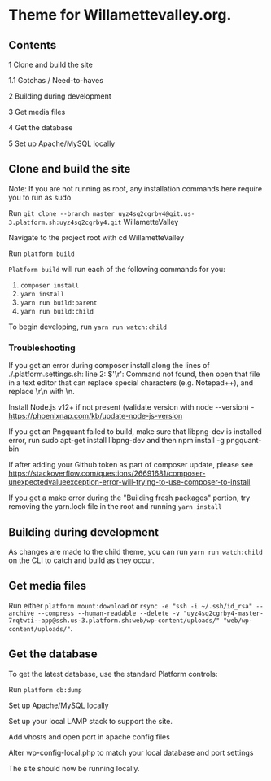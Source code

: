 # Theme for Willamettevalley.org.

## Contents

1	Clone and build the site

1.1	Gotchas / Need-to-haves

2	Building during development

3	Get media files

4	Get the database

5	Set up Apache/MySQL locally


## Clone and build the site

Note: If you are not running as root, any installation commands here require you to run as sudo


Run `git clone --branch master uyz4sq2cgrby4@git.us-3.platform.sh:uyz4sq2cgrby4.git` WillametteValley

Navigate to the project root with cd WillametteValley

Run `platform build`

`Platform build` will run each of the following commands for you:


1. `composer install`
2. `yarn install`
3. `yarn run build:parent`
4. `yarn run build:child`

To begin developing, run `yarn run watch:child`

### Troubleshooting

If you get an error during composer install along the lines of ./.platform.settings.sh: line 2: $'\r': Command not found, then open that file in a text editor that can replace special characters (e.g. Notepad++), and replace \r\n with \n.

Install Node.js v12+ if not present (validate version with node --version) - https://phoenixnap.com/kb/update-node-js-version

If you get an Pngquant failed to build, make sure that libpng-dev is installed error, run sudo apt-get install libpng-dev and then npm install -g pngquant-bin

If after adding your Github token as part of composer update, please see https://stackoverflow.com/questions/26691681/composer-unexpectedvalueexception-error-will-trying-to-use-composer-to-install

If you get a make error during the "Building fresh packages" portion, try removing the yarn.lock file in the root and running `yarn install`

## Building during development

As changes are made to the child theme, you can run `yarn run watch:child` on the CLI to catch and build as they occur.

## Get media files

Run either `platform mount:download` or `rsync -e "ssh -i ~/.ssh/id_rsa" --archive --compress --human-readable --delete -v "uyz4sq2cgrby4-master-7rqtwti--app@ssh.us-3.platform.sh:web/wp-content/uploads/" "web/wp-content/uploads/"`.

## Get the database

To get the latest database, use the standard Platform controls:

Run `platform db:dump`

Set up Apache/MySQL locally

Set up your local LAMP stack to support the site.

Add vhosts and open port in apache config files

Alter wp-config-local.php to match your local database and port settings

The site should now be running locally.

